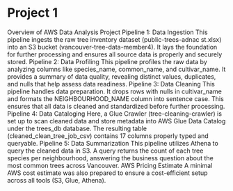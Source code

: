 # Project 1
Overview of AWS Data Analysis Project
Pipeline 1: Data Ingestion
This pipeline ingests the raw tree inventory dataset (public-trees-adnac st.xlsx) into an S3 bucket (vancouver-tree-data-member4). It lays the foundation for further processing and ensures all source data is properly and securely stored.
Pipeline 2: Data Profiling
This pipeline profiles the raw data by analyzing columns like species_name, common_name, and cultivar_name. It provides a summary of data quality, revealing distinct values, duplicates, and nulls that help assess data readiness.
Pipeline 3: Data Cleaning
This pipeline handles data preparation. It drops rows with nulls in cultivar_name and formats the NEIGHBOURHOOD_NAME column into sentence case. This ensures that all data is cleaned and standardized before further processing.
Pipeline 4: Data Cataloging
Here, a Glue Crawler (tree-cleaning-crawler) is set up to scan cleaned data and store metadata into AWS Glue Data Catalog under the trees_db database. The resulting table (cleaned_clean_tree_job_csv) contains 17 columns properly typed and queryable.
Pipeline 5: Data Summarization
This pipeline utilizes Athena to query the cleaned data in S3. A query returns the count of each tree species per neighbourhood, answering the business question about the most common trees across Vancouver.
AWS Pricing Estimate
A minimal AWS cost estimate was also prepared to ensure a cost-efficient setup across all tools (S3, Glue, Athena).
